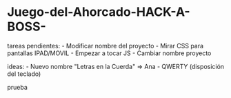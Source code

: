 # Juego-del-Ahorcado-HACK-A-BOSS-

tareas pendientes:
    - Modificar nombre del proyecto
    - Mirar CSS para pantallas IPAD/MOVIL
    - Empezar a tocar JS
    - Cambiar nombre proyecto

ideas:
    - Nuevo nombre "Letras en la Cuerda" => Ana
    - QWERTY (disposición del teclado)
    
prueba

